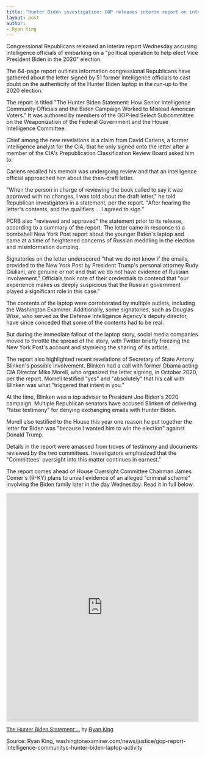 ```yaml
---
title: "Hunter Biden investigation: GOP releases interim report on intelligence community's laptop letter"
layout: post
author:
- Ryan King
---
```


Congressional Republicans released an interim report Wednesday accusing intelligence officials of embarking on a "political operation to help elect Vice President Biden in the 2020" election.

The 64-page report outlines information congressional Republicans have gathered about the letter signed by 51 former intelligence officials to cast doubt on the authenticity of the Hunter Biden laptop in the run-up to the 2020 election.

The report is titled "The Hunter Biden Statement: How Senior Intelligence Community Officials and the Biden Campaign Worked to Mislead American Voters." It was authored by members of the GOP-led Select Subcommittee on the Weaponization of the Federal Government and the House Intelligence Committee.

Chief among the new revelations is a claim from David Cariens, a former intelligence analyst for the CIA, that he only signed onto the letter after a member of the CIA's Prepublication Classification Review Board asked him to.

Cariens recalled his memoir was undergoing review and that an intelligence official approached him about the then-draft letter.

"When the person in charge of reviewing the book called to say it was approved with no changes, I was told about the draft letter," he told Republican investigators in a statement, per the report. "After hearing the letter's contents, and the qualifiers … I agreed to sign."

PCRB also "reviewed and approved" the statement prior to its release, according to a summary of the report. The letter came in response to a bombshell New York Post report about the younger Biden's laptop and came at a time of heightened concerns of Russian meddling in the election and misinformation dumping.

Signatories on the letter underscored "that we do not know if the emails, provided to the New York Post by President Trump's personal attorney Rudy Giuliani, are genuine or not and that we do not have evidence of Russian involvement." Officials took note of their credentials to contend that "our experience makes us deeply suspicious that the Russian government played a significant role in this case."

The contents of the laptop were corroborated by multiple outlets, including the Washington Examiner. Additionally, some signatories, such as Douglas Wise, who served as the Defense Intelligence Agency's deputy director, have since conceded that some of the contents had to be real.

But during the immediate fallout of the laptop story, social media companies moved to throttle the spread of the story, with Twitter briefly freezing the New York Post's account and stymieing the sharing of its article.

The report also highlighted recent revelations of Secretary of State Antony Blinken's possible involvement. Blinken had a call with former Obama acting CIA Director Mike Morell, who organized the letter signing, in October 2020, per the report. Morrell testified "yes" and "absolutely" that his call with Blinken was what "triggered that intent in you."

At the time, Blinken was a top adviser to President Joe Biden's 2020 campaign. Multiple Republican senators have accused Blinken of delivering "false testimony" for denying exchanging emails with Hunter Biden.

Morell also testified to the House this year one reason he put together the letter for Biden was "because I wanted him to win the election" against Donald Trump.

Details in the report were amassed from troves of testimony and documents reviewed by the two committees. Investigators emphasized that the "Committees' oversight into this matter continues in earnest."

The report comes ahead of House Oversight Committee Chairman James Comer's (R-KY) plans to unveil evidence of an alleged "criminal scheme" involving the Biden family later in the day Wednesday. Read it in full below.

<iframe class="scribd_iframe_embed" title="The Hunter Biden Statement: How Senior Intelligence Community Officials and the Biden Campaign Worked to Mislead American Voters" src="https://www.scribd.com/embeds/644270655/content?start_page=1&amp;view_mode=scroll&amp;access_key=key-Sj5EgZ4Yq03WMUAwXOqN" tabindex="0" data-auto-height="true" data-aspect-ratio="0.7729220222793488" scrolling="no" width="100%" height="600" frameborder="0"></iframe><p style="margin: 12px auto 6px auto; font-family: Helvetica,Arial,Sans-serif; font-style: normal; font-variant: normal; font-weight: normal; font-size: 14px; line-height: normal; font-size-adjust: none; font-stretch: normal; -x-system-font: none; display: block;"><a title="View The Hunter Biden Statement: How Senior Intelligence Community Officials and the Biden Campaign Worked to Mislead American Voters on Scribd" href="https://www.scribd.com/document/644303969/How-Senior-Intelligence-Community-Officials-and-the-Biden-Campaign-Worked-to-Mislead-American-Voters-sm#from_embed" style="text-decoration: underline;">The Hunter Biden Statement:...</a> by <a title="View Ryan King's profile on Scribd" href="https://www.scribd.com/user/649168765/Ryan-King#from_embed" style="text-decoration: underline;">Ryan King</a></p>

Source: Ryan King, washingtonexaminer.com/news/justice/gop-report-intelligence-communitys-hunter-biden-laptop-activity
